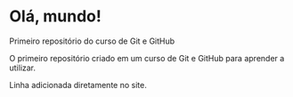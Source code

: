 # Olá, mundo!
Primeiro repositório do curso de Git e GitHub

O primeiro repositório criado em um curso de Git e GitHub para aprender a utilizar.

Linha adicionada diretamente no site.
